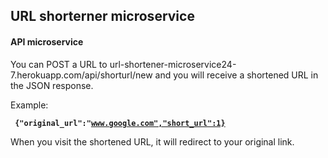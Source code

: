 ## URL shorterner microservice

#### API microservice  
You can POST a URL to url-shortener-microservice24-7.herokuapp.com/api/shorturl/new and you will receive a shortened URL in the JSON response.

  Example:    

<code> __{"original_url":"www.google.com","short_url":1}__  </code>

When you visit the shortened URL, it will redirect to your original link.

